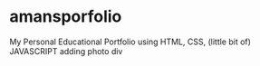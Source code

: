 # amansporfolio 
My Personal Educational Portfolio using HTML, CSS, (little bit of) JAVASCRIPT
adding photo div 
